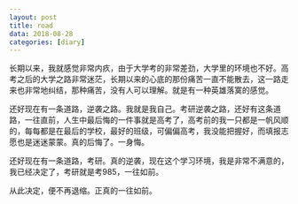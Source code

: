 ```yaml
---
layout: post
title: road
data: 2018-08-28
categories: [diary]
---
```


长期以来，我就感觉非常内疚，由于大学考的非常差劲，大学里的环境也不好。高考之后的大学之路非常迷茫，长期以来的心底的那份痛苦一直不能散去，这一路走来也非常地纠结，那种痛苦，没有人可以理解。就是有一种英雄落寞的感觉。

还好现在有一条道路，逆袭之路。我就是我自己。考研逆袭之路，还好有这条道路，一往直前，人生中最后悔的一件事就是高考了，高考前的我一只都是一帆风顺的，每每都是在最后的学校，最好的班级，可偏偏高考，我没能把握好，而填报志愿也是迷迷蒙蒙。真的后悔了。一身悔。

还好现在有一条道路，考研。真的逆袭，现在这个学习环境，我是非常不满意的，我已经决定了，考研就是考985，一往如前。

从此决定，便不再退缩。正真的一往如前。

